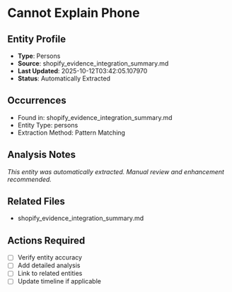 # Cannot Explain Phone

## Entity Profile
- **Type**: Persons
- **Source**: shopify_evidence_integration_summary.md
- **Last Updated**: 2025-10-12T03:42:05.107970
- **Status**: Automatically Extracted

## Occurrences
- Found in: shopify_evidence_integration_summary.md
- Entity Type: persons
- Extraction Method: Pattern Matching

## Analysis Notes
*This entity was automatically extracted. Manual review and enhancement recommended.*

## Related Files
- shopify_evidence_integration_summary.md

## Actions Required
- [ ] Verify entity accuracy
- [ ] Add detailed analysis
- [ ] Link to related entities
- [ ] Update timeline if applicable
